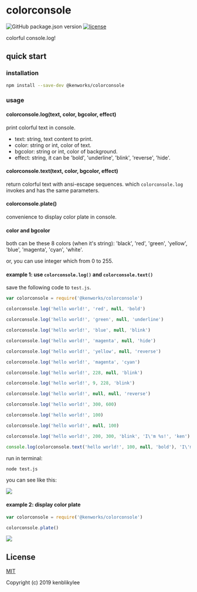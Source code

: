 # colorconsole

![GitHub package.json version](https://img.shields.io/github/package-json/v/kenblikylee/colorconsole)
[![license](https://img.shields.io/github/license/kenblikylee/colorconsole)](https://github.com/kenblikylee/colorconsole/blob/master/LICENSE)

colorful console.log!

## quick start

### installation

``` sh
npm install --save-dev @kenworks/colorconsole
```

### usage

#### colorconsole.log(text, color, bgcolor, effect)

print colorful text in console.

- text: string, text content to print.
- color: string or int, color of text.
- bgcolor: string or int, color of background.
- effect: string, it can be 'bold', 'underline', 'blink', 'reverse', 'hide'.

#### colorconsole.text(text, color, bgcolor, effect)

return colorful text with ansi-escape sequences. which `colorconsole.log` invokes and has the same parameters.

#### colorconsole.plate()

convenience to display color plate in console.

#### color and bgcolor

both can be these 8 colors (when it's string): 'black', 'red', 'green', 'yellow', 'blue', 'magenta', 'cyan', 'white'. 

or, you can use integer which from 0 to 255.

#### example 1: use `colorconsole.log()` and `colorconsole.text()`

save the following code to `test.js`.

``` js
var colorconsole = require('@kenworks/colorconsole')

colorconsole.log('hello world!', 'red', null, 'bold')

colorconsole.log('hello world!', 'green', null, 'underline')

colorconsole.log('hello world!', 'blue', null, 'blink')

colorconsole.log('hello world!', 'magenta', null, 'hide')

colorconsole.log('hello world!', 'yellow', null, 'reverse')

colorconsole.log('hello world!', 'magenta', 'cyan')

colorconsole.log('hello world!', 228, null, 'blink')

colorconsole.log('hello world!', 9, 228, 'blink')

colorconsole.log('hello world!', null, null, 'reverse')

colorconsole.log('hello world!', 300, 600)

colorconsole.log('hello world!', 100)

colorconsole.log('hello world!', null, 100)

colorconsole.log('hello world!', 200, 300, 'blink', 'I\'m %s!', 'ken')

console.log(colorconsole.text('hello world!', 100, null, 'bold'), 'I\'m ken!')
```

run in terminal:

``` sh
node test.js
```

you can see like this:

![](http://cdn.kenblog.top/colorconsole_log.gif)

#### example 2: display color plate

``` js
var colorconsole = require('@kenworks/colorconsole')

colorconsole.plate()
```

![](http://cdn.kenblog.top/colorconsole_plate.png)

## License

[MIT](http://opensource.org/licenses/MIT)

Copyright (c) 2019 kenblikylee
